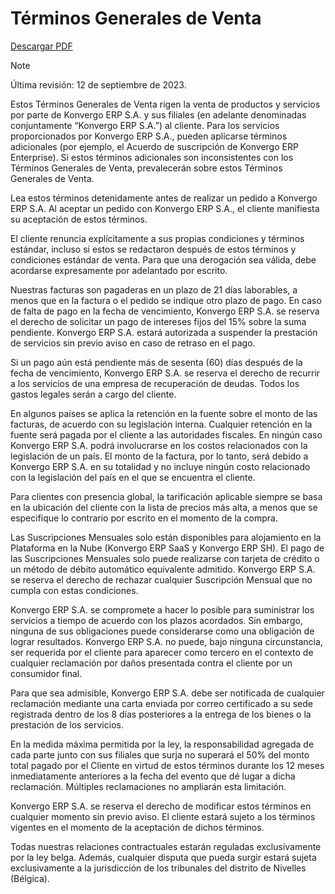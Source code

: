 # Términos Generales de Venta

[Descargar PDF](https://www.odoo.com/documentation/16.0/terms_of_sale_es.pdf)

<div class="alert alert-primary">
<p class="alert-title">
Note</p><p>Última revisión: 12 de septiembre de 2023.</p>
</div>

Estos Términos Generales de Venta rigen la venta de productos y servicios por
parte de Konvergo ERP S.A. y sus filiales (en adelante denominadas conjuntamente “Konvergo ERP
S.A.”) al cliente. Para los servicios proporcionados por Konvergo ERP S.A., pueden
aplicarse términos adicionales (por ejemplo, el Acuerdo de suscripción de Konvergo ERP
Enterprise). Si estos términos adicionales son inconsistentes con los Términos
Generales de Venta, prevalecerán sobre estos Términos Generales de Venta.

Lea estos términos detenidamente antes de realizar un pedido a Konvergo ERP S.A. Al
aceptar un pedido con Konvergo ERP S.A., el cliente manifiesta su aceptación de estos
términos.

El cliente renuncia explícitamente a sus propias condiciones y términos
estándar, incluso si estos se redactaron después de estos términos y
condiciones estándar de venta. Para que una derogación sea válida, debe
acordarse expresamente por adelantado por escrito.

Nuestras facturas son pagaderas en un plazo de 21 días laborables, a menos que
en la factura o el pedido se indique otro plazo de pago. En caso de falta de
pago en la fecha de vencimiento, Konvergo ERP S.A. se reserva el derecho de solicitar
un pago de intereses fijos del 15% sobre la suma pendiente. Konvergo ERP S.A. estará
autorizada a suspender la prestación de servicios sin previo aviso en caso de
retraso en el pago.

Si un pago aún está pendiente más de sesenta (60) días después de la fecha de
vencimiento, Konvergo ERP S.A. se reserva el derecho de recurrir a los servicios de
una empresa de recuperación de deudas. Todos los gastos legales serán a cargo
del cliente.

En algunos países se aplica la retención en la fuente sobre el monto de las
facturas, de acuerdo con su legislación interna. Cualquier retención en la
fuente será pagada por el cliente a las autoridades fiscales. En ningún caso
Konvergo ERP S.A. podrá involucrarse en los costos relacionados con la legislación de
un país. El monto de la factura, por lo tanto, será debido a Konvergo ERP S.A. en su
totalidad y no incluye ningún costo relacionado con la legislación del país en
el que se encuentra el cliente.

Para clientes con presencia global, la tarificación aplicable siempre se basa
en la ubicación del cliente con la lista de precios más alta, a menos que se
especifique lo contrario por escrito en el momento de la compra.

Las Suscripciones Mensuales solo están disponibles para alojamiento en la
Plataforma en la Nube (Konvergo ERP SaaS y Konvergo ERP SH). El pago de las Suscripciones
Mensuales solo puede realizarse con tarjeta de crédito o un método de débito
automático equivalente admitido. Konvergo ERP S.A. se reserva el derecho de rechazar
cualquier Suscripción Mensual que no cumpla con estas condiciones.

Konvergo ERP S.A. se compromete a hacer lo posible para suministrar los servicios a
tiempo de acuerdo con los plazos acordados. Sin embargo, ninguna de sus
obligaciones puede considerarse como una obligación de lograr resultados. Konvergo ERP
S.A. no puede, bajo ninguna circunstancia, ser requerida por el cliente para
aparecer como tercero en el contexto de cualquier reclamación por daños
presentada contra el cliente por un consumidor final.

Para que sea admisible, Konvergo ERP S.A. debe ser notificada de cualquier reclamación
mediante una carta enviada por correo certificado a su sede registrada dentro
de los 8 días posteriores a la entrega de los bienes o la prestación de los
servicios.

En la medida máxima permitida por la ley, la responsabilidad agregada de cada
parte junto con sus filiales que surja no superará el 50% del monto total
pagado por el Cliente en virtud de estos términos durante los 12 meses
inmediatamente anteriores a la fecha del evento que dé lugar a dicha
reclamación. Múltiples reclamaciones no ampliarán esta limitación.

Konvergo ERP S.A. se reserva el derecho de modificar estos términos en cualquier
momento sin previo aviso. El cliente estará sujeto a los términos vigentes en
el momento de la aceptación de dichos términos.

Todas nuestras relaciones contractuales estarán reguladas exclusivamente por
la ley belga. Además, cualquier disputa que pueda surgir estará sujeta
exclusivamente a la jurisdicción de los tribunales del distrito de Nivelles
(Bélgica).

